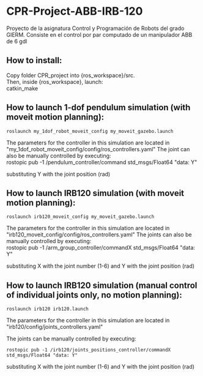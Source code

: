 # CPR-Project-ABB-IRB-120

Proyecto de la asignatura Control y Programación de Robots del grado GIERM. Consiste en el control por par computado de un manipulador ABB de 6 gdl

## How to install:

Copy folder CPR_project into {ros_workspace}/src.  
Then, inside {ros_workspace}, launch:  
    catkin_make

## How to launch 1-dof pendulum simulation (with moveit motion planning):

	roslaunch my_1dof_robot_moveit_config my_moveit_gazebo.launch  
The parameters for the controller in this simulation are located in "my_1dof_robot_moveit_config/config/ros_controllers.yaml"
The joint can also be manually controlled by executing:  
	rostopic pub -1 /pendulum_controller/command std_msgs/Float64 "data: Y"

substituting Y with the joint position (rad)

## How to launch IRB120 simulation (with moveit motion planning):

	roslaunch irb120_moveit_config my_moveit_gazebo.launch  
The parameters for the controller in this simulation are located in "irb120_moveit_config/config/ros_controllers.yaml"
The joints can also be manually controlled by executing:  
	rostopic pub -1 /arm_group_controller/commandX std_msgs/Float64 "data: Y"

substituting X with the joint number (1-6) and Y with the joint position (rad)

## How to launch IRB120 simulation (manual control of individual joints only, no motion planning):

	roslaunch irb120 irb120.launch
The parameters for the controller in this simulation are located in "irb120/config/joints_controllers.yaml"  

The joints can be manually controlled by executing:  

	rostopic pub -1 /irb120/joints_positions_controller/commandX std_msgs/Float64 "data: Y"

substituting X with the joint number (1-6) and Y with the joint position (rad)
